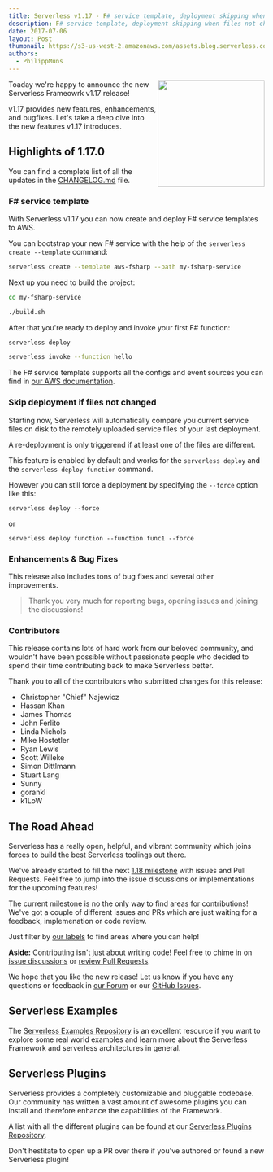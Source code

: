 ```yaml
---
title: Serverless v1.17 - F# service template, deployment skipping when files not changed added
description: F# service template, deployment skipping when files not changed and more in the Serverless Framework v1.17 release.
date: 2017-07-06
layout: Post
thumbnail: https://s3-us-west-2.amazonaws.com/assets.blog.serverless.com/framework-release-1.17.png
authors:
  - PhilippMuns
---
```


<img align="right" src="https://s3-us-west-2.amazonaws.com/assets.blog.serverless.com/framework-release-1.17.png" width="210px" >

Toaday we're happy to announce the new Serverless Frameowrk v1.17 release!

v1.17 provides new features, enhancements, and bugfixes. Let's take a deep dive into the new features v1.17 introduces.

## Highlights of 1.17.0

You can find a complete list of all the updates in the [CHANGELOG.md](https://github.com/serverless/serverless/blob/master/CHANGELOG.md) file.

### F# service template

With Serverless v1.17 you can now create and deploy F# service templates to AWS.

You can bootstrap your new F# service with the help of the `serverless create --template` command:

```bash
serverless create --template aws-fsharp --path my-fsharp-service
```

Next up you need to build the project:

```bash
cd my-fsharp-service

./build.sh
```

After that you're ready to deploy and invoke your first F# function:

```bash
serverless deploy

serverless invoke --function hello
```

The F# service template supports all the configs and event sources you can find in [our AWS documentation](https://serverless.com/framework/docs/providers/aws/).

### Skip deployment if files not changed

Starting now, Serverless will automatically compare you current service files on disk to the remotely uploaded service files of your last deployment.

A re-deployment is only triggerend if at least one of the files are different.

This feature is enabled by default and works for the `serverless deploy` and the `serverless deploy function` command.

However you can still force a deployment by specifying the `--force` option like this:

```
serverless deploy --force
```

or

```
serverless deploy function --function func1 --force
```

### Enhancements & Bug Fixes

This release also includes tons of bug fixes and several other improvements.

> Thank you very much for reporting bugs, opening issues and joining the discussions!

### Contributors 

This release contains lots of hard work from our beloved community, and wouldn't have been possible without passionate people who decided to spend their time contributing back to make Serverless better.

Thank you to all of the contributors who submitted changes for this release:

- Christopher "Chief" Najewicz
- Hassan Khan
- James Thomas
- John Ferlito
- Linda Nichols
- Mike Hostetler
- Ryan Lewis
- Scott Willeke
- Simon Dittlmann
- Stuart Lang
- Sunny
- gorankl
- k1LoW

## The Road Ahead

Serverless has a really open, helpful, and vibrant community which joins forces to build the best Serverless toolings out there.

We've already started to fill the next [1.18 milestone](https://github.com/serverless/serverless/milestone/33) with issues and Pull Requests. Feel free to jump into the issue discussions or implementations for the upcoming features!

The current milestone is no the only way to find areas for contributions! We've got a couple of different issues and PRs which are just waiting for a feedback, implemenation or code review.

Just filter by [our labels](https://github.com/serverless/serverless/labels) to find areas where you can help!

**Aside:** Contributing isn't just about writing code! Feel free to chime in on [issue discussions](https://github.com/serverless/serverless/issues) or [review Pull Requests](https://github.com/serverless/serverless/pulls).

We hope that you like the new release! Let us know if you have any questions or feedback in [our Forum](http://forum.serverless.com/) or our [GitHub Issues](https://github.com/serverless/serverless/issues).

## Serverless Examples

The [Serverless Examples Repository](https://github.com/serverless/examples) is an excellent resource if you want to explore some real world examples and learn more about the Serverless Framework and serverless architectures in general.

## Serverless Plugins

Serverless provides a completely customizable and pluggable codebase. Our community has written a vast amount of awesome plugins you can install and therefore enhance the capabilities of the Framework.

A list with all the different plugins can be found at our [Serverless Plugins Repository](https://github.com/serverless/plugins).

Don't hestitate to open up a PR over there if you've authored or found a new Serverless plugin!

